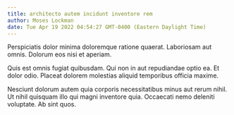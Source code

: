 ```yaml
---
title: architecto autem incidunt inventore rem
author: Moses Lockman
date: Tue Apr 19 2022 04:54:27 GMT-0400 (Eastern Daylight Time)
---
```

Perspiciatis dolor minima doloremque ratione quaerat. Laboriosam aut omnis. Dolorum eos nisi et aperiam.

 Quis est omnis fugiat quibusdam. Qui non in aut repudiandae optio ea. Et dolor odio. Placeat dolorem molestias aliquid temporibus officia maxime.

 Nesciunt dolorum autem quia corporis necessitatibus minus aut rerum nihil. Ut nihil quisquam illo qui magni inventore quia. Occaecati nemo deleniti voluptate. Ab sint quos.